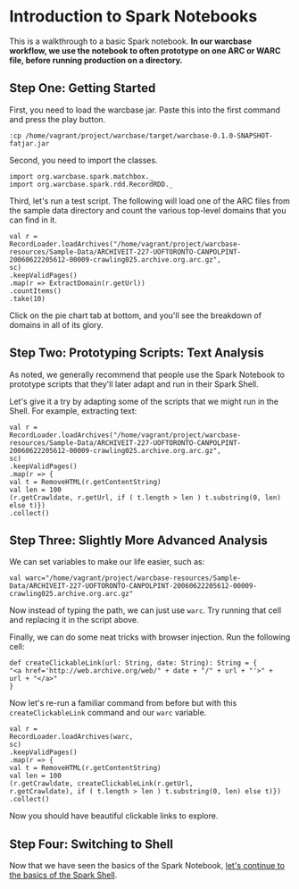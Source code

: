# Introduction to Spark Notebooks

This is a walkthrough to a basic Spark notebook. **In our warcbase workflow, we use the notebook to often prototype on one ARC or WARC file, before running production on a directory.**

## Step One: Getting Started 
First, you need to load the warcbase jar. Paste this into the first command and press the play button.

```
:cp /home/vagrant/project/warcbase/target/warcbase-0.1.0-SNAPSHOT-fatjar.jar
```

Second, you need to import the classes.

```
import org.warcbase.spark.matchbox._ 
import org.warcbase.spark.rdd.RecordRDD._ 
```

Third, let's run a test script. The following will load one of the ARC files from the sample data directory and count the various top-level domains that you can find in it.

```
val r = 
RecordLoader.loadArchives("/home/vagrant/project/warcbase-resources/Sample-Data/ARCHIVEIT-227-UOFTORONTO-CANPOLPINT-20060622205612-00009-crawling025.archive.org.arc.gz", 
sc) 
.keepValidPages() 
.map(r => ExtractDomain(r.getUrl)) 
.countItems() 
.take(10) 
```

Click on the pie chart tab at bottom, and you'll see the breakdown of domains in all of its glory.

## Step Two: Prototyping Scripts: Text Analysis

As noted, we generally recommend that people use the Spark Notebook to prototype scripts that they'll later adapt and run in their Spark Shell. 

Let's give it a try by adapting some of the scripts that we might run in the Shell. For example, extracting text:

```
val r = 
RecordLoader.loadArchives("/home/vagrant/project/warcbase-resources/Sample-Data/ARCHIVEIT-227-UOFTORONTO-CANPOLPINT-20060622205612-00009-crawling025.archive.org.arc.gz", 
sc) 
.keepValidPages() 
.map(r => { 
val t = RemoveHTML(r.getContentString) 
val len = 100 
(r.getCrawldate, r.getUrl, if ( t.length > len ) t.substring(0, len) else t)}) 
.collect() 
```

## Step Three: Slightly More Advanced Analysis

We can set variables to make our life easier, such as:

```
val warc="/home/vagrant/project/warcbase-resources/Sample-Data/ARCHIVEIT-227-UOFTORONTO-CANPOLPINT-20060622205612-00009-crawling025.archive.org.arc.gz"
```

Now instead of typing the path, we can just use `warc`. Try running that cell and replacing it in the script above.

Finally, we can do some neat tricks with browser injection. Run the following cell:

```
def createClickableLink(url: String, date: String): String = { 
"<a href='http://web.archive.org/web/" + date + "/" + url + "'>" + 
url + "</a>" 
} 
```

Now let's re-run a familiar command from before but with this `createClickableLink` command and our `warc` variable.

```
val r = 
RecordLoader.loadArchives(warc, 
sc) 
.keepValidPages() 
.map(r => { 
val t = RemoveHTML(r.getContentString) 
val len = 100 
(r.getCrawldate, createClickableLink(r.getUrl, 
r.getCrawldate), if ( t.length > len ) t.substring(0, len) else t)}) 
.collect()
```

Now you should have beautiful clickable links to explore.

## Step Four: Switching to Shell

Now that we have seen the basics of the Spark Notebook, [let's continue to the basics of the Spark Shell](https://github.com/web-archive-group/warcbase_workshop_vagrant/blob/master/coursework/introduction-to-spark-shell.md).